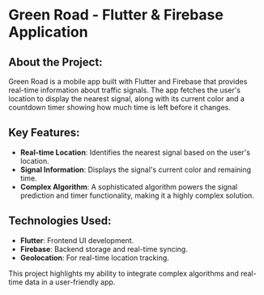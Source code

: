 # Green Road - Flutter & Firebase Application

## About the Project:

Green Road is a mobile app built with Flutter and Firebase that provides real-time information about traffic signals. The app fetches the user's location to display the nearest signal, along with its current color and a countdown timer showing how much time is left before it changes.

## Key Features:

- **Real-time Location**: Identifies the nearest signal based on the user's location.
- **Signal Information**: Displays the signal's current color and remaining time.
- **Complex Algorithm**: A sophisticated algorithm powers the signal prediction and timer functionality, making it a highly complex solution.

## Technologies Used:

- **Flutter**: Frontend UI development.
- **Firebase**: Backend storage and real-time syncing.
- **Geolocation**: For real-time location tracking.

This project highlights my ability to integrate complex algorithms and real-time data in a user-friendly app.
